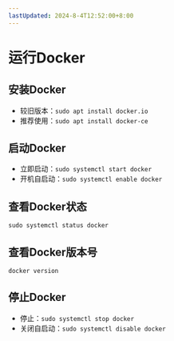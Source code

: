```yaml
---
lastUpdated: 2024-8-4T12:52:00+8:00
---
```


# 运行Docker

## 安装Docker

- 较旧版本：```sudo apt install docker.io```
- 推荐使用：```sudo apt install docker-ce```

## 启动Docker

- 立即启动：```sudo systemctl start docker```
- 开机自启动：```sudo systemctl enable docker```

## 查看Docker状态

```sudo systemctl status docker```

## 查看Docker版本号

```docker version```

## 停止Docker

- 停止：```sudo systemctl stop docker```
- 关闭自启动：```sudo systemctl disable docker```